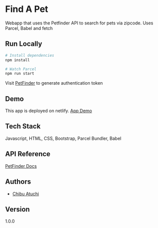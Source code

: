 # Find A Pet

Webapp that uses the Petfinder API to search for pets via zipcode. Uses Parcel, Babel and fetch

## Run Locally

```bash
# Install dependencies
npm install

# Watch Parcel
npm run start
```

Visit [PetFinder](https://www.petfinder.com/developers/v2/docs/) to generate authentication token

## Demo

This app is deployed on netlify. [App Demo](https://whimsical-cobbler-7797c5.netlify.app/)

## Tech Stack

Javascript, HTML, CSS, Bootstrap, Parcel Bundler, Babel

## API Reference

[PetFinder Docs](https://www.petfinder.com/developers/v2/docs/)

## Authors

- [Chibu Atuchi](https://www.github.com/catuchi)

## Version

1.0.0
